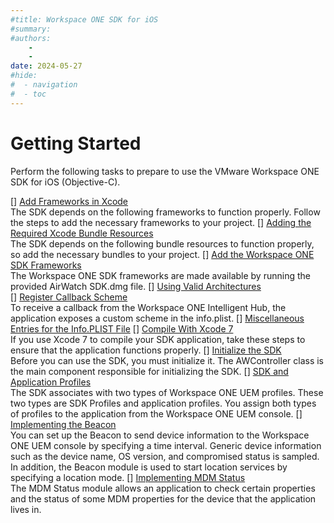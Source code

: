 ```yaml
---
#title: Workspace ONE SDK for iOS
#summary: 
#authors:
    - 
    - 
date: 2024-05-27
#hide:
#  - navigation
#  - toc
---
```


# Getting Started  
Perform the following tasks to prepare to use the VMware Workspace ONE SDK for iOS (Objective-C).

[] [Add Frameworks in Xcode]()  
The SDK depends on the following frameworks to function properly. Follow the steps to add the necessary frameworks to your project.
[] [Adding the Required Xcode Bundle Resources]()  
The SDK depends on the following bundle resources to function properly, so add the necessary bundles to your project.
[] [Add the Workspace ONE SDK Frameworks]()  
The Workspace ONE SDK frameworks are made available by running the provided AirWatch SDK.dmg file.
[] [Using Valid Architectures]()  
[] [Register Callback Scheme]()  
To receive a callback from the Workspace ONE Intelligent Hub, the application exposes a custom scheme in the info.plist.
[] [Miscellaneous Entries for the Info.PLIST File]()
[] [Compile With Xcode 7]()  
If you use Xcode 7 to compile your SDK application, take these steps to ensure that the application functions properly.
[] [Initialize the SDK]()  
Before you can use the SDK, you must initialize it. The AWController class is the main component responsible for initializing the SDK.
[] [SDK and Application Profiles]()  
The SDK associates with two types of Workspace ONE UEM profiles. These two types are SDK Profiles and application profiles. You assign both types of profiles to the application from the Workspace ONE UEM console.
[] [Implementing the Beacon]()  
You can set up the Beacon to send device information to the Workspace ONE UEM console by specifying a time interval. Generic device information such as the device name, OS version, and compromised status is sampled. In addition, the Beacon module is used to start location services by specifying a location mode.
[] [Implementing MDM Status]()  
The MDM Status module allows an application to check certain properties and the status of some MDM properties for the device that the application lives in.